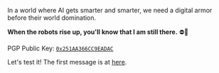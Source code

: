 In a world where AI gets smarter and smarter, we need a digital armor before their world domination.

**When the robots rise up, you'll know that I am still there.** ⛔🤖

PGP Public Key: [`0x251AA366CC9EADAC`](https://keys.openpgp.org/search?q=yongqiangdou00%40gmail.com)

Let's test it! The first message is at [here](https://github.com/DeeDive/DeeDive/blob/main/first_msg.asc).
